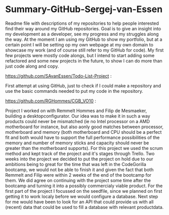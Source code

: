 # Summary-GitHub-Sergej-van-Essen
Readme file with descriptions of my repositories to help people interested find their way around my GitHub repositories. Goal is to give an insight into my development as a developer, see my progress and my struggles along the way. At the moment I am using my GitHub to show my portfolio, but at a certain point I will be setting op my own webpage at my own domain to showcase my work (and of course still refer to my GitHub for code). My first few projects were mostly code alongs, but I intend to start adding some refactored and some new projects in the future, to show I can do more than just code along and copy. 

https://github.com/SAvanEssen/Todo-List-Project :

First attempt at using GitHub, just to check if I could make a repository and use the basic commands needed to put my code in the repository.




https://github.com/RGHommes/CGB_VO10 :

Project I worked on with Remmelt Hommes and Filip de Mesmaeker, building a desktopconfigurator. Our idea was to make it in such a way products could never be mismatched (ie no Intel processor on a AMD motherboard for instance, but also aonly good matches between processor, motherboard and memory (both motherboard and CPU should be a perfect fit and both would have to support the full performance possibilities of the memory and number of memory sticks and capacity should never be greater than the motherboard supports). For this project we used the scrum method and kept track of the project and it's stages through Trello. Two weeks into the project we decided to put the project on hold due to our ambitions being to great for the time that was left in the CodeGorilla bootcamp, we would not be able to finish it and given the fact that both Remmelt and Filip were within 2 weeks of the end of the bootcamp for them. We did agree on continuing with the project some time after the bootcamp and turning it into a possibly commercialy viable product. For the first part of the project I focussed on the seedfile, since we planned on first getting it to work localy before we would configure a database. Next step for me would have been to look for an API that could provide us with all (recent) data that could be used to fill a database with relevant productdata.


